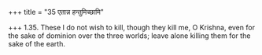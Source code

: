 +++
title = "35 एतान्न हन्तुमिच्छामि"

+++
1.35. These I do not wish to kill, though they kill me, O Krishna, even
for the sake of dominion over the three worlds; leave alone killing them
for the sake of the earth.
